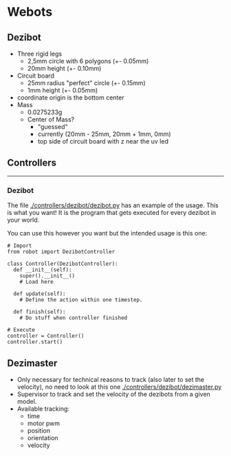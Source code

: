 # Webots

## Dezibot
  * Three rigid legs
    * 2,5mm circle with 6 polygons (+- 0.05mm)
    * 20mm height (+- 0.10mm)
  * Circuit board
    * 25mm radius "perfect" circle (+- 0.15mm)
    * 1mm height (+- 0.05mm)
  * coordinate origin is the bottom center
  * Mass
    * 0.0275233g
    * Center of Mass? 
      * "guessed"
      * currently (20mm - 25mm, 20mm + 1mm, 0mm)
      * top side of circuit board with z near the uv led

## Controllers
---
### Dezibot

The file [./controllers/dezibot/dezibot.py](./controllers/dezibot/dezibot.py) has an example of the usage. This is what you want! It is the program that gets executed for every dezibot in your world.

You can use this however you want but the intended usage is this one:
```
# Import 
from robot import DezibotController

class Controller(DezibotController):
  def __init__(self):
    super().__init__()
    # Load here

  def update(self):
    # Define the action within one timestep.
  
  def finish(self):
    # Do stuff when controller finished

# Execute
controller = Controller()
controller.start()

```
## Dezimaster
* Only necessary for technical reasons to track (also later to set the velocity), no need to look at this one [./controllers/dezibot/dezimaster.py](./controllers/dezibot/dezibot.py)
* Supervisor to track and set the velocity of the dezibots from a given model.
* Available tracking:
  * time
  * motor pwm
  * position
  * orientation
  * velocity
